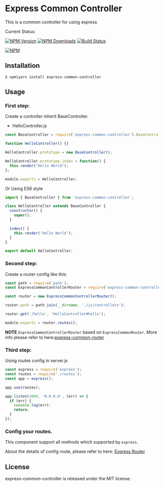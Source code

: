 # Express Common Controller

This is a common controller for using express

Current Status:

[![NPM Version](https://img.shields.io/npm/v/express-common-controller.svg)](https://npmjs.org/package/express-common-controller)
[![NPM Downloads](https://img.shields.io/npm/dm/express-common-controller.svg)](https://npmjs.org/package/express-common-controller)
[![Build Status](https://travis-ci.org/jsmodule/express-common-controller.svg?branch=master)](https://travis-ci.org/jsmodule/express-common-controller)

[![NPM](https://nodei.co/npm/express-common-controller.png?downloads=true&downloadRank=true&stars=true)](https://nodei.co/npm/express-common-controller/)

## Installation

```
$ npm|yarn install express-common-controller
```

## Usage

### First step:

Create a controller inherit BaseController.

* HelloController.js

```js
const BaseController = require('express-common-controller').BaseController;

function HelloController() {}

HelloController.prototype = new BaseController();

HelloController.prototype.index = function() {
  this.render("Hello World");
};

module.exports = HelloController;
```

Or Using ES6 style

```js
import { BaseController } from 'express-common-controller';

class HelloController extends BaseController {
  constructor() {
    super();
  }

  index() {
    this.render('Hello World');
  }
}

export default HelloController;
```

### Second step:

Create a router config like this:

```js
const path = require('path');
const ExpressCommonControllerRouter = require('express-common-controller').default;

const router = new ExpressCommonControllerRouter();

router.path = path.join(__dirname, './js/controllers');

router.get('/hello', 'HelloController#hello');

module.exports = router.routes();
```

**NOTE** `ExpressCommonControllerRouter` based on `ExpressCommonRouter`.
More info please refer to here:[express-common-router](https://www.npmjs.com/package/express-common-router)

### Third step:

Using routes config in server.js

```js
const express = require('express');
const routes = require('./routes');
const app = express();

app.use(routes);

app.listen(3000, '0.0.0.0', (err) => {
  if (err) {
    console.log(err);
    return;
  }
});
```

### Config your routes.

This component support all methods which supported by `express`.

About the details of config route, please refer to here: [Express Router](http://www.expressjs.com.cn/guide/routing.html)

## License

express-common-controller is released under the MIT license.
